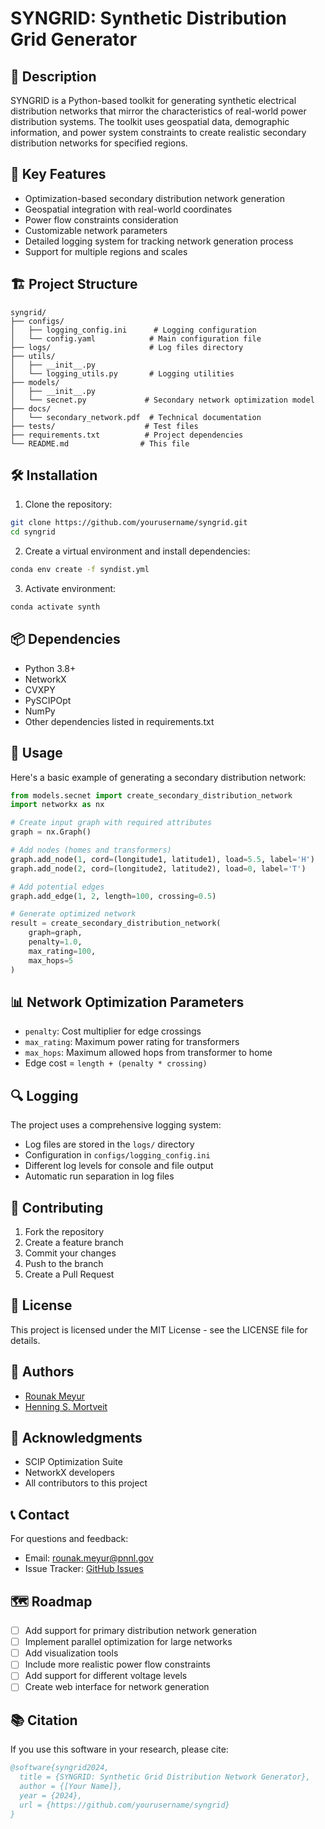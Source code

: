 # SYNGRID: Synthetic Distribution Grid Generator

## 📝 Description
SYNGRID is a Python-based toolkit for generating synthetic electrical distribution networks that mirror the characteristics of real-world power distribution systems. The toolkit uses geospatial data, demographic information, and power system constraints to create realistic secondary distribution networks for specified regions.

## 🎯 Key Features
- Optimization-based secondary distribution network generation
- Geospatial integration with real-world coordinates
- Power flow constraints consideration
- Customizable network parameters
- Detailed logging system for tracking network generation process
- Support for multiple regions and scales

## 🏗️ Project Structure
```
syngrid/
├── configs/
│   ├── logging_config.ini      # Logging configuration
│   └── config.yaml            # Main configuration file
├── logs/                      # Log files directory
├── utils/
│   ├── __init__.py
│   └── logging_utils.py       # Logging utilities
├── models/
│   ├── __init__.py
│   └── secnet.py             # Secondary network optimization model
├── docs/
│   └── secondary_network.pdf  # Technical documentation
├── tests/                    # Test files
├── requirements.txt          # Project dependencies
└── README.md                # This file
```

## 🛠️ Installation
1. Clone the repository:
```bash
git clone https://github.com/yourusername/syngrid.git
cd syngrid
```

2. Create a virtual environment and install dependencies:
```bash
conda env create -f syndist.yml
```

3. Activate environment:
```bash
conda activate synth
```

## 📦 Dependencies
- Python 3.8+
- NetworkX
- CVXPY
- PySCIPOpt
- NumPy
- Other dependencies listed in requirements.txt

## 🚀 Usage
Here's a basic example of generating a secondary distribution network:

```python
from models.secnet import create_secondary_distribution_network
import networkx as nx

# Create input graph with required attributes
graph = nx.Graph()

# Add nodes (homes and transformers)
graph.add_node(1, cord=(longitude1, latitude1), load=5.5, label='H')
graph.add_node(2, cord=(longitude2, latitude2), load=0, label='T')

# Add potential edges
graph.add_edge(1, 2, length=100, crossing=0.5)

# Generate optimized network
result = create_secondary_distribution_network(
    graph=graph,
    penalty=1.0,
    max_rating=100,
    max_hops=5
)
```

## 📊 Network Optimization Parameters
- `penalty`: Cost multiplier for edge crossings
- `max_rating`: Maximum power rating for transformers
- `max_hops`: Maximum allowed hops from transformer to home
- Edge cost = `length + (penalty * crossing)`

## 🔍 Logging
The project uses a comprehensive logging system:
- Log files are stored in the `logs/` directory
- Configuration in `configs/logging_config.ini`
- Different log levels for console and file output
- Automatic run separation in log files

## 🤝 Contributing
1. Fork the repository
2. Create a feature branch
3. Commit your changes
4. Push to the branch
5. Create a Pull Request

## 📄 License
This project is licensed under the MIT License - see the LICENSE file for details.

## 👥 Authors
- [Rounak Meyur](https://www.pnnl.gov/people/rounak-meyur)
- [Henning S. Mortveit](https://engineering.virginia.edu/faculty/henning-s-mortveit)

## 🙏 Acknowledgments
- SCIP Optimization Suite
- NetworkX developers
- All contributors to this project

## 📞 Contact
For questions and feedback:
- Email: [rounak.meyur@pnnl.gov](rounak.meyur@pnnl.gov)
- Issue Tracker: [GitHub Issues](https://github.com/rounak-meyur/SynthDist/issues)

## 🗺️ Roadmap
- [ ] Add support for primary distribution network generation
- [ ] Implement parallel optimization for large networks
- [ ] Add visualization tools
- [ ] Include more realistic power flow constraints
- [ ] Add support for different voltage levels
- [ ] Create web interface for network generation

## 📚 Citation
If you use this software in your research, please cite:
```bibtex
@software{syngrid2024,
  title = {SYNGRID: Synthetic Grid Distribution Network Generator},
  author = {[Your Name]},
  year = {2024},
  url = {https://github.com/yourusername/syngrid}
}
```